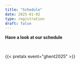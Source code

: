 ```yaml
---
title: "Schedule"
date: 2025-01-02
type: registration
draft: false
---
```


<strong>Have a look at our schedule</strong>

<br>

{{< pretalx event="ghent2025" >}}
